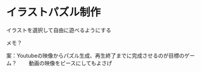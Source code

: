 # イラストパズル制作
イラストを選択して自由に遊べるようにする

メモ？

案：Youtubeの映像からパズル生成、再生終了までに完成させるのが目標のゲーム？
　　動画の映像をピースにしてもよさげ

